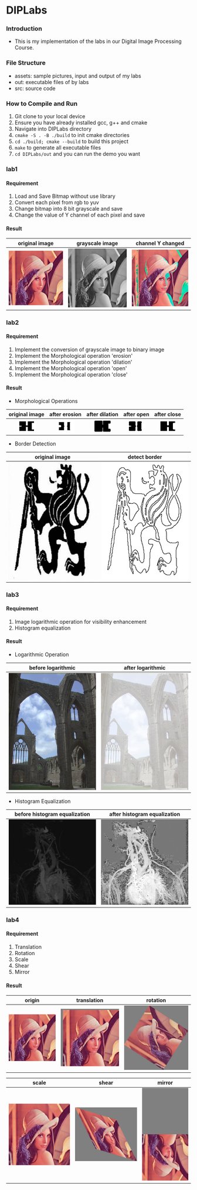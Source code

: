 # DIPLabs

### Introduction

* This is my implementation of the labs in our Digital Image Processing Course.

### File Structure

* assets: sample pictures, input and output of my labs
* out: executable files of by labs
* src: source code

### How to Compile and Run

1. Git clone to your local device
2. Ensure you have already installed gcc, g++ and cmake
3. Navigate into DIPLabs directory
4. `cmake -S . -B ./build` to init cmake directories
5. `cd ./build; cmake --build` to build this project
6. `make` to generate all executable files
7. `cd DIPLabs/out` and you can run the demo you want

### lab1

#### Requirement

1. Load and Save Bitmap without use library
2. Convert each pixel from rgb to yuv
3. Change bitmap into 8 bit grayscale and save
4. Change the value of Y channel of each pixel and save

#### Result

|             original image              |                grayscale image                |                 channel Y changed                 |
|:---------------------------------------:|:---------------------------------------------:|:-------------------------------------------------:|
| ![image-1-1](./assets/lab1/in/lena.bmp) | ![image-1-2](./assets/lab1/out/lena_gray.bmp) | ![image-1-3](./assets/lab1/out/lena_convertY.bmp) |

### lab2

#### Requirement

1. Implement the conversion of grayscale image to binary image
2. Implement the Morphological operation 'erosion'
3. Implement the Morphological operation 'dilation'
4. Implement the Morphological operation 'open'
5. Implement the Morphological operation 'close'

#### Result

* Morphological Operations

|              original image               |                   after erosion                   |                   after dilation                   |                   after open                   |                   after close                   |
|:-----------------------------------------:|:-------------------------------------------------:|:--------------------------------------------------:|:----------------------------------------------:|:-----------------------------------------------:|
| ![image-2-1](./assets/lab2/in/origin.bmp) | ![image-2-2](./assets/lab2/out/after_erosion.bmp) | ![image-2-3](./assets/lab2/out/after_dilation.bmp) | ![image-2-4](./assets/lab2/out/after_open.bmp) | ![image-2-5](./assets/lab2/out/after_close.bmp) |

* Border Detection

|               original image               |                   detect border                    |
|:------------------------------------------:|:--------------------------------------------------:|
| ![image-2-6](./assets/lab2/in/soldier.bmp) | ![image-2-7](./assets/lab2/out/soldier_border.bmp) |

### lab3

#### Requirement

1. Image logarithmic operation for visibility enhancement
2. Histogram equalization

#### Result

* Logarithmic Operation

|                  before logarithmic                   |                   after logarithmic                   |
|:-----------------------------------------------------:|:-----------------------------------------------------:|
| ![image-3-1](./assets/lab3/in/before_logarithmic.bmp) | ![image-3-2](./assets/lab3/out/after_logarithmic.bmp) |


* Histogram Equalization

|          before histogram equalization           |           after histogram equalization           |
|:------------------------------------------------:|:------------------------------------------------:|
| ![image-3-3](./assets/lab3/in/before_histeq.bmp) | ![image-3-4](./assets/lab3/out/after_histeq.bmp) |


### lab4

#### Requirement

1. Translation
2. Rotation
3. Scale
4. Shear
5. Mirror

#### Result

|                 origin                  |                   translation                   |                   rotation                   |
|:---------------------------------------:|:-----------------------------------------------:|:--------------------------------------------:|
| ![image-4-1](./assets/lab4/in/lena.bmp) | ![image-4-2](./assets/lab4/out/translation.bmp) | ![image-4-2](./assets/lab4/out/rotation.bmp) |


|                   scale                   |                   shear                   |                     mirror                      |
|:-----------------------------------------:|:-----------------------------------------:|:-----------------------------------------------:|
| ![image-4-4](./assets/lab4/out/scale.bmp) | ![image-4-5](./assets/lab4/out/shear.bmp) | ![image-4-6](./assets/lab4/out/mirror_by_x.bmp) |